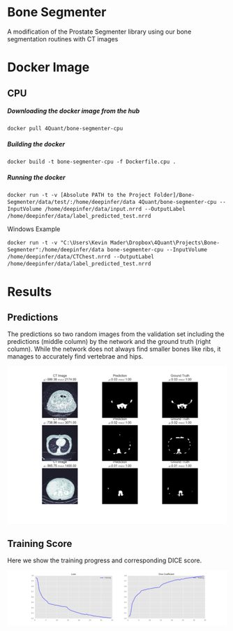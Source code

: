 # Bone Segmenter
A modification of the Prostate Segmenter library using our bone segmentation routines with CT images

# Docker Image

## CPU

##### Downloading the docker image from the hub
```
docker pull 4Quant/bone-segmenter-cpu
```

##### Building the docker
```
docker build -t bone-segmenter-cpu -f Dockerfile.cpu .
```

##### Running the docker
```
docker run -t -v [Absolute PATH to the Project Folder]/Bone-Segmenter/data/test/:/home/deepinfer/data 4Quant/bone-segmenter-cpu --InputVolume /home/deepinfer/data/input.nrrd --OutputLabel /home/deepinfer/data/label_predicted_test.nrrd
```

Windows Example
```
docker run -t -v "C:\Users\Kevin Mader\Dropbox\4Quant\Projects\Bone-Segmenter":/home/deepinfer/data bone-segmenter-cpu --InputVolume /home/deepinfer/data/CTChest.nrrd --OutputLabel /home/deepinfer/data/label_predicted_test.nrrd
```

# Results

## Predictions
The predictions so two random images from the validation set including the predictions (middle column) by the network and the ground truth (right column). While the network does not always find smaller bones like ribs, it manages to accurately find vertebrae and hips.

![Predictions](figures/boneseg_predictions.png)

## Training Score

Here we show the training progress and corresponding DICE score.

![Training Results](figures/boneseg_training.png)